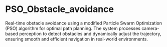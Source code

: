 # PSO_Obstacle_avoidance
Real-time obstacle avoidance using a modified Particle Swarm Optimization (PSO) algorithm for optimal path planning. The system processes camera-based perception to detect obstacles and dynamically adjust the trajectory, ensuring smooth and efficient navigation in real-world environments.
